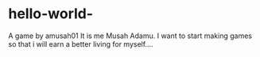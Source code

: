 # hello-world-
A game by amusah01
It is me Musah Adamu. I want to start making games so that i will earn a better living for myself....
